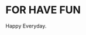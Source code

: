 <!DOCTYPE html>
<html>
<head>
<title>Naila Keren</title>
</head>
<body>

<h1>FOR HAVE FUN</h1>
<p>Happy Everyday.</p>

</body>
</html>
